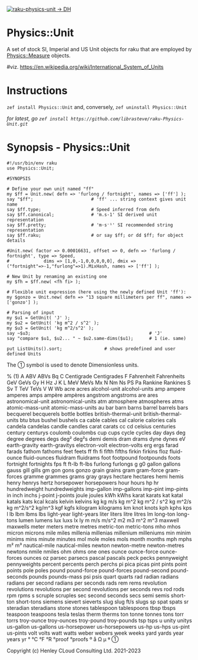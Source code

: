 [![raku-physics-unit -> DH](https://github.com/librasteve/raku-Physics-Unit/actions/workflows/unit-weekly.yaml/badge.svg)](https://github.com/librasteve/raku-Physics-Unit/actions/workflows/unit-weekly.yaml)

# Physics::Unit
A set of stock SI, Imperial and US Unit objects for raku that are employed by [Physics::Measure](https://github.com/librasteve/raku-Physics-Measure) objects.

#viz. https://en.wikipedia.org/wiki/International_System_of_Units

# Instructions
```zef install Physics::Unit``` and, conversely, ```zef uninstall Physics::Unit```

_for latest, go ```zef install https://github.com/librasteve/raku-Physics-Unit.git```_

# Synopsis - Physics::Unit

```perl6
#!/usr/bin/env raku 
use Physics::Unit;

#SYNOPSIS

# Define your own unit named "ff" 
my $ff = Unit.new( defn => 'furlong / fortnight', names => ['ff'] );
say "$ff";                      # 'ff' ... string context gives unit name
say $ff.type;                   # Speed inferred from defn
say $ff.canonical;              # 'm.s-1' SI derived unit representation
say $ff.pretty;                 # 'm⋅s⁻¹' SI recommended string representation
say $ff.raku;                   # or say $ff; or dd $ff; for object details

#Unit.new( factor => 0.00016631, offset => 0, defn => 'furlong / fortnight', type => Speed,
#             dims => [1,0,-1,0,0,0,0,0], dmix => ("fortnight"=>-1,"furlong"=>1).MixHash, names => ['ff'] );

# New Unit by renaming an existing one 
my $fh = $ff.new( <fh fi> );

# Flexible unit expression (here using the newly defined Unit 'ff'):
my $gonzo = Unit.new( defn => "13 square millimeters per ff", names => ['gonzo'] );

# Parsing of input  
my $u1 = GetUnit( 'J' );
my $u2 = GetUnit( 'kg m^2 / s^2' );
my $u3 = GetUnit( 'kg m^2/s^2' );  
say ~$u3;                                             # 'J'
say "compare $u1, $u2... " ~ $u2.same-dims($u1);      # 1 (ie. same)

put ListUnits().sort;                # shows predefined and user defined Units
```

The ① symbol is used to denote Dimensionless units.

% (1) A ABV ABVs Bq C Centigrade Centigrades F Fahrenheit Fahrenheits GeV GeVs Gy H Hz J K L MeV MeVs Mx N Nm Ns PS Pa Rankine Rankines S Sv T TeV TeVs V W Wb acre acres alcohol-unit alcohol-units amp ampere amperes amps ampère ampères angstrom angstroms are ares astronomical-unit astronomical-units atm atmosphere atmospheres atms atomic-mass-unit atomic-mass-units au bar barn barns barrel barrels bars becquerel becquerels bottle bottles british-thermal-unit british-thermal-units btu btus bushel bushels ca cable cables cal calorie calories cals candela candelas candle candles carat carats cc cd celsius centuries century centurys coulomb coulombs cup cups cycle cycles day days deg degree degrees degs deg² deg²s demi demis dram drams dyne dynes eV earth-gravity earth-gravitys electron-volt electron-volts erg ergs farad farads fathom fathoms feet feets ff fh fi fifth fifths firkin firkins floz fluid-ounce fluid-ounces fluidram fluidrams foot footpound footpounds foots fortnight fortnights fps ft ft-lb ft-lbs furlong furlongs g g0 gallon gallons gauss gill gills gm gon gons gonzo grain grains gram gram-force gram-forces gramme grammes grams gray grays hectare hectares hemi hemis henry henrys hertz horsepower horsepowers hour hours hp hr hundredweight hundredweights imp-gallon imp-gallons imp-pint imp-pints in inch inchs j-point j-points joule joules kWh kWhs karat karats kat katal katals kats kcal kcals kelvin kelvins kg kg m/s kg m^2 kg m^2 / s^2 kg m^2/s kg m^2/s^2 kg/m^3 kgf kgfs kilogram kilograms km knot knots kph kphs kps l lb lbm lbms lbs light-year light-years liter liters litre litres lm long-ton long-tons lumen lumens lux luxs lx ly m m/s m/s^2 m2 m3 m^2 m^3 maxwell maxwells meter meters metre metres metric-ton metric-tons mho mhos micron microns mile miles millenia millenias millenium milleniums min minim minims mins minute minutes mol mole moles mols month months mph mphs m² m³ nautical-mile nautical-miles newton newton-metre newton-metres newtons nmile nmiles ohm ohms one ones ounce ounce-force ounce-forces ounces oz parsec parsecs pascal pascals peck pecks pennyweight pennyweights percent percents perch perchs pi pica picas pint pints point points pole poles pound pound-force pound-forces pound-second pound-seconds pounds pounds-mass psi psis quart quarts rad radian radians radians per second radians per seconds rads rem rems revolution revolutions revolutions per second revolutions per seconds revs rod rods rpm rpms s scruple scruples sec second seconds secs semi semis short-ton short-tons siemens sievert sieverts slug slug ft/s slugs sp spat spats sr steradian steradians stone stones tablespoon tablespoons tbsp tbsps teaspoon teaspoons tesla teslas therm therms ton tonne tonnes tons torr torrs troy-ounce troy-ounces troy-pound troy-pounds tsp tsps u unity unitys us-gallon us-gallons us-horsepower us-horsepowers us-hp us-hps us-pint us-pints volt volts watt watts weber webers week weeks yard yards year years yr ° °C °F °R °proof °proofs º å Ω μ ᵍ ①

Copyright (c) Henley CLoud Consulting Ltd. 2021-2023
